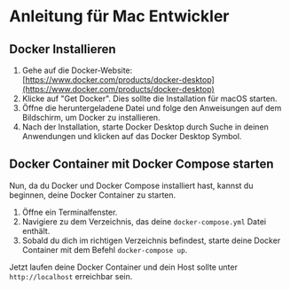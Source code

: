 # Anleitung für Mac Entwickler

## Docker Installieren
1. Gehe auf die Docker-Website: [https://www.docker.com/products/docker-desktop](https://www.docker.com/products/docker-desktop)
2. Klicke auf "Get Docker". Dies sollte die Installation für macOS starten.
3. Öffne die heruntergeladene Datei und folge den Anweisungen auf dem Bildschirm, um Docker zu installieren.
4. Nach der Installation, starte Docker Desktop durch Suche in deinen Anwendungen und klicken auf das Docker Desktop Symbol.

## Docker Container mit Docker Compose starten
Nun, da du Docker und Docker Compose installiert hast, kannst du beginnen, deine Docker Container zu starten. 

1. Öffne ein Terminalfenster.
2. Navigiere zu dem Verzeichnis, das deine `docker-compose.yml` Datei enthält.
3. Sobald du dich im richtigen Verzeichnis befindest, starte deine Docker Container mit dem Befehl `docker-compose up`.

Jetzt laufen deine Docker Container und dein Host sollte unter `http://localhost` erreichbar sein.